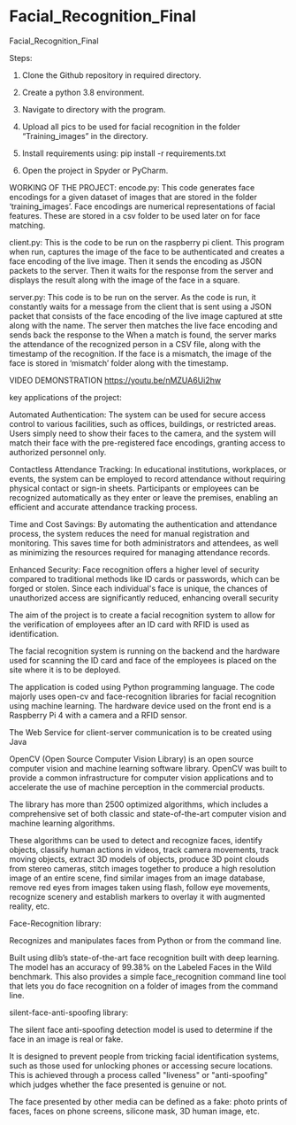 # Facial_Recognition_Final
Facial_Recognition_Final


Steps:

1. Clone the Github repository in required directory.

2. Create a python 3.8 environment.

3. Navigate to directory with the program.

4. Upload all pics to be used for facial recognition in the folder
“Training_images” in the directory.

5. Install requirements using: pip install -r requirements.txt

6. Open the project in Spyder or PyCharm.


WORKING OF THE PROJECT:
encode.py: This code generates face encodings for a given dataset of images that are stored in the folder
‘training_images’. Face encodings are numerical representations of facial features. These are stored in a csv folder to be
used later on for face matching.

client.py: This is the code to be run on the raspberry pi client. This program when run, captures the image of the face to be
authenticated and creates a face encoding of the live image. Then it sends the encoding as JSON packets to the server. Then
it waits for the response from the server and displays the result along with the image of the face in a square.

server.py: This code is to be run on the server. As the code is run, it constantly waits for a message from the client that is
sent using a JSON packet that consists of the face encoding of the live image captured at stte along with the name. The
server then matches the live face encoding and sends back the response to the When a match is found, the server marks the
attendance of the recognized person in a CSV file, along with the timestamp of the recognition. If the face is a mismatch,
the image of the face is stored in ‘mismatch’ folder along with the timestamp.




VIDEO DEMONSTRATION
https://youtu.be/nMZUA6Ui2hw







key applications of the project:

Automated Authentication: The system can be used for secure access control to various facilities, such as offices,
buildings, or restricted areas. Users simply need to show their faces to the camera, and the system will match their face
with the pre-registered face encodings, granting access to authorized personnel only.

Contactless Attendance Tracking: In educational institutions, workplaces, or events, the system can be employed to
record attendance without requiring physical contact or sign-in sheets. Participants or employees can be recognized
automatically as they enter or leave the premises, enabling an efficient and accurate attendance tracking process.

Time and Cost Savings: By automating the authentication and attendance process, the system reduces the need for
manual registration and monitoring. This saves time for both administrators and attendees, as well as minimizing the
resources required for managing attendance records.

Enhanced Security: Face recognition offers a higher level of security compared to traditional methods like ID cards or
passwords, which can be forged or stolen. Since each individual's face is unique, the chances of unauthorized access are
significantly reduced, enhancing overall security

The aim of the project is to create a facial
recognition system to allow for the verification
of employees after an ID card with RFID is
used as identification.

The facial recognition system is running on the
backend and the hardware used for scanning the
ID card and face of the employees is placed on the
site where it is to be deployed.

The application is coded using Python
programming language. The code majorly uses
open-cv and face-recognition libraries for
facial recognition using machine learning. The
hardware device used on the front end is a
Raspberry Pi 4 with a camera and a RFID
sensor.

The Web Service for client-server
communication is to be created using Java

OpenCV (Open Source Computer Vision Library) is an open source computer vision and machine
learning software library. OpenCV was built to provide a common infrastructure for computer vision
applications and to accelerate the use of machine perception in the commercial products.

The library has more than 2500 optimized algorithms, which
includes a comprehensive set of both classic and state-of-the-art
computer vision and machine learning algorithms.

These algorithms can be used to detect and recognize faces,
identify objects, classify human actions in videos, track camera
movements, track moving objects, extract 3D models of objects,
produce 3D point clouds from stereo cameras, stitch images
together to produce a high resolution image of an entire scene,
find similar images from an image database, remove red eyes
from images taken using flash, follow eye movements,
recognize scenery and establish markers to overlay it with
augmented reality, etc.




Face-Recognition library:

Recognizes and manipulates faces from Python or from the command line.

Built using dlib’s state-of-the-art face recognition built with deep learning. The model has an accuracy of 99.38% on
the Labeled Faces in the Wild benchmark. This also provides a simple face_recognition command line tool that lets you
do face recognition on a folder of images from the command line.





silent-face-anti-spoofing library:

The silent face anti-spoofing detection model is used to
determine if the face in an image is real or fake.

It is designed to prevent people from tricking facial
identification systems, such as those used for unlocking
phones or accessing secure locations. This is achieved
through a process called "liveness" or "anti-spoofing"
which judges whether the face presented is genuine or not.

The face presented by other media can be defined as a fake:
photo prints of faces, faces on phone screens, silicone
mask, 3D human image, etc.
